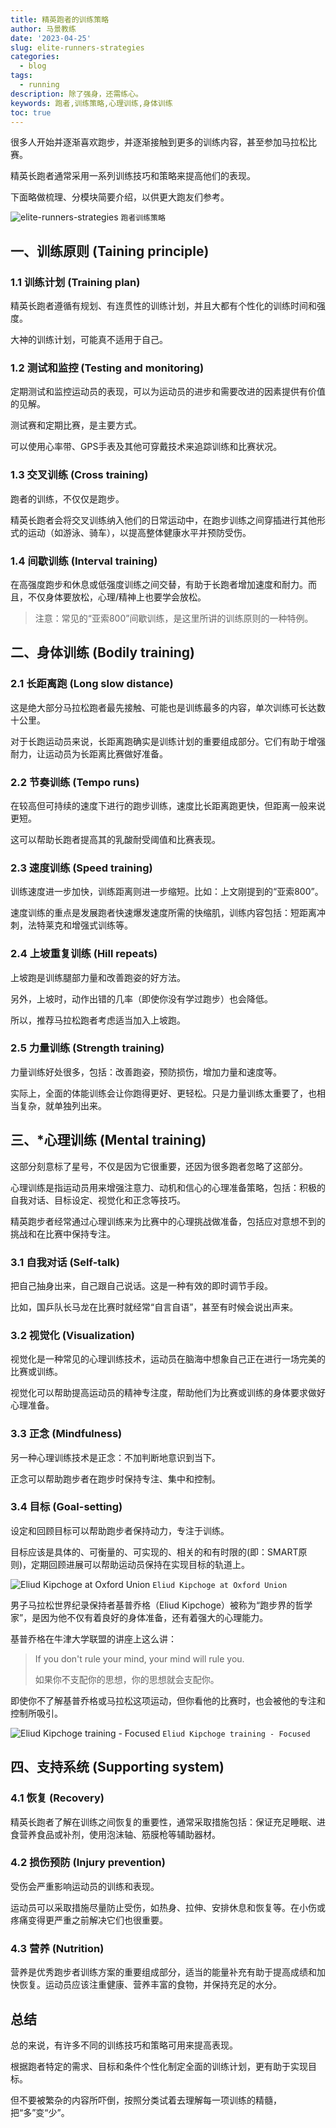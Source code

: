 ```yaml
---
title: 精英跑者的训练策略
author: 马景教练
date: '2023-04-25'
slug: elite-runners-strategies
categories:
  - blog
tags:
  - running
description: 除了强身，还需练心。
keywords: 跑者,训练策略,心理训练,身体训练
toc: true
---
```


很多人开始并逐渐喜欢跑步，并逐渐接触到更多的训练内容，甚至参加马拉松比赛。

精英长跑者通常采用一系列训练技巧和策略来提高他们的表现。

下面略做梳理、分模块简要介绍，以供更大跑友们参考。

![elite-runners-strategies](/images/wp/elite-runners-strategies.svg)
`跑者训练策略`

## 一、训练原则 (Taining principle)

### 1.1 训练计划 (Training plan)

精英长跑者遵循有规划、有连贯性的训练计划，并且大都有个性化的训练时间和强度。

大神的训练计划，可能真不适用于自己。

### 1.2 测试和监控 (Testing and monitoring)

定期测试和监控运动员的表现，可以为运动员的进步和需要改进的因素提供有价值的见解。

测试赛和定期比赛，是主要方式。

可以使用心率带、GPS手表及其他可穿戴技术来追踪训练和比赛状况。

### 1.3 交叉训练 (Cross training)

跑者的训练，不仅仅是跑步。

精英长跑者会将交叉训练纳入他们的日常运动中，在跑步训练之间穿插进行其他形式的运动（如游泳、骑车），以提高整体健康水平并预防受伤。

### 1.4 间歇训练 (Interval training)

在高强度跑步和休息或低强度训练之间交替，有助于长跑者增加速度和耐力。而且，不仅身体要放松，心理/精神上也要学会放松。

> 注意：常见的“亚索800”间歇训练，是这里所讲的训练原则的一种特例。

## 二、身体训练 (Bodily training)

### 2.1 长距离跑 (Long slow distance)

这是绝大部分马拉松跑者最先接触、可能也是训练最多的内容，单次训练可长达数十公里。

对于长跑运动员来说，长距离跑确实是训练计划的重要组成部分。它们有助于增强耐力，让运动员为长距离比赛做好准备。

### 2.2 节奏训练 (Tempo runs)

在较高但可持续的速度下进行的跑步训练，速度比长距离跑更快，但距离一般来说更短。

这可以帮助长跑者提高其的乳酸耐受阈值和比赛表现。

### 2.3 速度训练 (Speed training)

训练速度进一步加快，训练距离则进一步缩短。比如：上文刚提到的“亚索800”。

速度训练的重点是发展跑者快速爆发速度所需的快缩肌，训练内容包括：短距离冲刺，法特莱克和增强式训练等。

### 2.4 上坡重复训练 (Hill repeats)

上坡跑是训练腿部力量和改善跑姿的好方法。

另外，上坡时，动作出错的几率（即使你没有学过跑步）也会降低。

所以，推荐马拉松跑者考虑适当加入上坡跑。

### 2.5 力量训练 (Strength training)

力量训练好处很多，包括：改善跑姿，预防损伤，增加力量和速度等。

实际上，全面的体能训练会让你跑得更好、更轻松。只是力量训练太重要了，也相当复杂，就单独列出来。

## 三、*心理训练 (Mental training)

这部分刻意标了星号，不仅是因为它很重要，还因为很多跑者忽略了这部分。

心理训练是指运动员用来增强注意力、动机和信心的心理准备策略，包括：积极的自我对话、目标设定、视觉化和正念等技巧。

精英跑步者经常通过心理训练来为比赛中的心理挑战做准备，包括应对意想不到的挑战和在比赛中保持专注。

### 3.1 自我对话 (Self-talk)

把自己抽身出来，自己跟自己说话。这是一种有效的即时调节手段。

比如，国乒队长马龙在比赛时就经常“自言自语”，甚至有时候会说出声来。

### 3.2 视觉化 (Visualization)

视觉化是一种常见的心理训练技术，运动员在脑海中想象自己正在进行一场完美的比赛或训练。

视觉化可以帮助提高运动员的精神专注度，帮助他们为比赛或训练的身体要求做好心理准备。

### 3.3 正念 (Mindfulness)

另一种心理训练技术是正念：不加判断地意识到当下。

正念可以帮助跑步者在跑步时保持专注、集中和控制。

### 3.4 目标 (Goal-setting)

设定和回顾目标可以帮助跑步者保持动力，专注于训练。

目标应该是具体的、可衡量的、可实现的、相关的和有时限的(即：SMART原则)，定期回顾进展可以帮助运动员保持在实现目标的轨道上。

![Eliud Kipchoge at Oxford Union](/images/wp/Eliud-Kipchoge-at-Oxford-Union.jpg)
`Eliud Kipchoge at Oxford Union`

男子马拉松世界纪录保持者基普乔格（Eliud Kipchoge）被称为“跑步界的哲学家”，是因为他不仅有着良好的身体准备，还有着强大的心理能力。

基普乔格在牛津大学联盟的讲座上这么讲：

> If you don't rule your mind, your mind will rule you.
>
> 如果你不支配你的思想，你的思想就会支配你。

即使你不了解基普乔格或马拉松这项运动，但你看他的比赛时，也会被他的专注和控制所吸引。

![Eliud Kipchoge training - Focused](/images/wp/Eliud-Kipchoge-training-Focused.jpg)
`Eliud Kipchoge training - Focused`

## 四、支持系统 (Supporting system)

### 4.1 恢复 (Recovery)

精英长跑者了解在训练之间恢复的重要性，通常采取措施包括：保证充足睡眠、进食营养食品或补剂，使用泡沫轴、筋膜枪等辅助器材。

### 4.2 损伤预防 (Injury prevention)

受伤会严重影响运动员的训练和表现。

运动员可以采取措施尽量防止受伤，如热身、拉伸、安排休息和恢复等。在小伤或疼痛变得更严重之前解决它们也很重要。

### 4.3 营养 (Nutrition)

营养是优秀跑步者训练方案的重要组成部分，适当的能量补充有助于提高成绩和加快恢复。运动员应该注重健康、营养丰富的食物，并保持充足的水分。

## 总结

总的来说，有许多不同的训练技巧和策略可用来提高表现。

根据跑者特定的需求、目标和条件个性化制定全面的训练计划，更有助于实现目标。

但不要被繁杂的内容所吓倒，按照分类试着去理解每一项训练的精髓，把“多”变“少”。
